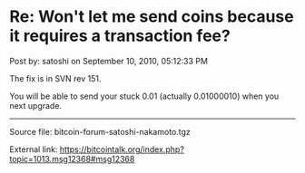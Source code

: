 # Re: Won't let me send coins because it requires a transaction fee?

Post by: satoshi on September 10, 2010, 05:12:33 PM

The fix is in SVN rev 151.

You will be able to send your stuck 0.01 (actually 0.01000010) when you next upgrade.

---

Source file: bitcoin-forum-satoshi-nakamoto.tgz

External link: https://bitcointalk.org/index.php?topic=1013.msg12368#msg12368
